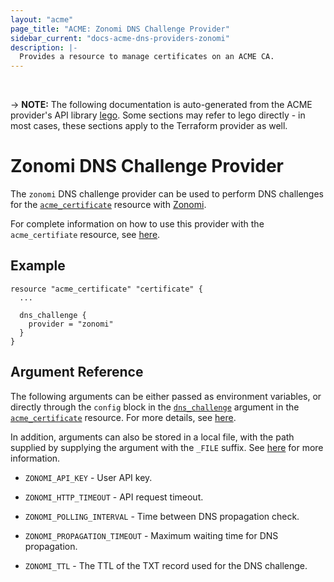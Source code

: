 ```yaml
---
layout: "acme"
page_title: "ACME: Zonomi DNS Challenge Provider"
sidebar_current: "docs-acme-dns-providers-zonomi"
description: |-
  Provides a resource to manage certificates on an ACME CA.
---
```

<br>

-> **NOTE:** The following documentation is auto-generated from the
ACME provider's API library [lego](https://go-acme.github.io/lego/).
Some sections may refer to lego directly - in most cases, these
sections apply to the Terraform provider as well.

# Zonomi DNS Challenge Provider

The `zonomi` DNS challenge provider can be used to perform DNS challenges for
the [`acme_certificate`][resource-acme-certificate] resource with
[Zonomi](https://zonomi.com).

[resource-acme-certificate]: /docs/providers/acme/r/certificate.html

For complete information on how to use this provider with the `acme_certifiate`
resource, see [here][resource-acme-certificate-dns-challenges].

[resource-acme-certificate-dns-challenges]: /docs/providers/acme/r/certificate.html#using-dns-challenges

## Example

```hcl
resource "acme_certificate" "certificate" {
  ...

  dns_challenge {
    provider = "zonomi"
  }
}
```
## Argument Reference

The following arguments can be either passed as environment variables, or
directly through the `config` block in the
[`dns_challenge`][resource-acme-certificate-dns-challenge-arg] argument in the
[`acme_certificate`][resource-acme-certificate] resource. For more details, see
[here][resource-acme-certificate-dns-challenges].

[resource-acme-certificate-dns-challenge-arg]: /docs/providers/acme/r/certificate.html#dns_challenge

In addition, arguments can also be stored in a local file, with the path
supplied by supplying the argument with the `_FILE` suffix. See
[here][acme-certificate-file-arg-example] for more information.

[acme-certificate-file-arg-example]: /docs/providers/acme/r/certificate.html#using-variable-files-for-provider-arguments

* `ZONOMI_API_KEY` - User API key.

* `ZONOMI_HTTP_TIMEOUT` - API request timeout.
* `ZONOMI_POLLING_INTERVAL` - Time between DNS propagation check.
* `ZONOMI_PROPAGATION_TIMEOUT` - Maximum waiting time for DNS propagation.
* `ZONOMI_TTL` - The TTL of the TXT record used for the DNS challenge.


